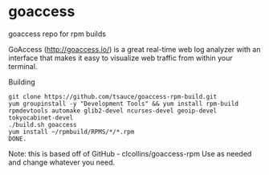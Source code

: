 # goaccess
goaccess repo for rpm builds

GoAccess (http://goaccess.io/) is a great real-time web log analyzer with an interface that makes it easy to visualize web traffic from within your terminal.

Building

    git clone https://github.com/tsauce/goaccess-rpm-build.git
    yum groupinstall -y "Development Tools" && yum install rpm-build rpmdevtools automake glib2-devel ncurses-devel geoip-devel tokyocabinet-devel
    ./build.sh goaccess
    yum install ~/rpmbuild/RPMS/*/*.rpm
    DONE.
Note: this is based off of GitHub - clcollins/goaccess-rpm 
Use as needed and change whatever you need.
